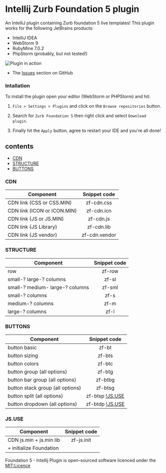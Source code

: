 Intellij Zurb Foundation 5 plugin
==================================

An IntelliJ plugin containing Zurb foundation 5 live templates! This plugin works for the following JetBrains products:

- IntelliJ IDEA
- WebStorm 9
- RubyMine 7.0.2
- PhpStorm (probably, but not tested!)


![Plugin in action](https://github.com/manolenso/intellij-foundation5/blob/master/screencasts/starter-template.gif)

- The [Issues](https://github.com/manolenso/intellij-foundation5/issues) section on GitHub


### Intallation

To install the plugin open your editor (WebStorm or PHPStorm) and hit:

1) `File > Settings > Plugins` and click on the `Browse repositories` button.

2) Search for `Zurb Foundation 5` then right click and select `Download plugin`.

3) Finally hit the `Apply` button, agree to restart your IDE and you're all done!

## contents
- [CDN](#cdn)
- [STRUCTURE](#structure)
- [BUTTONS](#buttons)

### CDN

| Component                      | Snippet code                   |
|------------------------------- | :-----------------------------:|
| CDN link (CSS or CSS.MIN)      | zf-cdn.css                     |
| CDN link (ICON or ICON.MIN)    | zf-cdn.icn                     |
| CDN link (JS  or JS.MIN)       | zf-cdn.js                      |
| CDN link (JS Library)          | zf-cdn.lib                     |
| CDN link (JS vendor)           | zf-cdn.vendor                  |

### STRUCTURE

| Component                        | Snippet code                   |
|----------------------------------| :-----------------------------:|
| row                              | zf-row                         |
| small-? large-?  columns         | zf-sl                          |
| small-? medium- large-? columns  | zf-sml                         |
| small-? columns                  | zf-s                           |
| medium-? columns                 | zf-m                           |
| large-? columns                  | zf-l                           |

### BUTTONS

| Component                        | Snippet code                   |
|----------------------------------| :-----------------------------:|
| button basic                     | zf-bt                          |
| button sizing                    | zf-bts                         |
| button colors                    | zf-btc                         |
| button group (all options)       | zf-btg                         |
| button bar group (all options)   | zf-btbg                        |
| button stack group (all options) | zf-btsg                        |
| button split (all options)       | zf-btsp [!JS.USE](#js.use)     |
| button dropdown (all options)    | zf-btdp [!JS.USE](#js.use)     |

### JS.USE

| Component                        | Snippet code                   |
|----------------------------------| :-----------------------------:|
| CDN js.min + js.min lib          | zf-js.init                     |
|  + initialize Foundation         |                                |


Foundation 5 - Intellij Plugin is open-sourced software licenced under the [MIT:Licence](http://opensource.org/licenses/MIT)